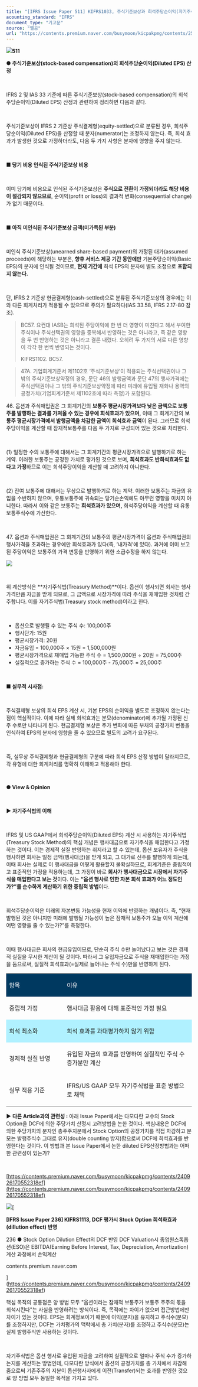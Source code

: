 ```yaml
---
title: "[IFRS Issue Paper 511] KIFRS1033, 주식기준보상과 희석주당순이익(자기주식법)"
acounting_standard: "IFRS"
document_type: "기고문"
source: "엘곰"
url: "https://contents.premium.naver.com/busymoon/kicpakpmg/contents/250329104713112sg"
---
```

![](https://n2.news.naver.com/l.gif?type=content)**511**

**● 주식기준보상(stock-based compensation)의 희석주당순이익(Diluted EPS) 산정**

​

IFRS 2 및 IAS 33 기준에 따른 주식기준보상(stock-based compensation)의 희석주당순이익(Diluted EPS) 산정과 관련하여 정리하면 다음과 같다.

​

주식기준보상이 IFRS 2 기준상 주식결제형(equity-settled)으로 분류된 경우, 희석주당순이익(Diluted EPS)을 산정할 때 분자(numerator)는 조정하지 않는다. 즉, 희석 효과가 발생한 것으로 가정하더라도, 다음 두 가지 사항은 분자에 영향을 주지 않는다.

​

**■ 당기 비용 인식된 주식기준보상 비용**

​

이미 당기에 비용으로 인식된 주식기준보상은 **주식으로 전환이 가정되더라도 해당 비용이 절감되지 않으므로**, 순이익(profit or loss)의 결과적 변화(consequential change)가 없기 때문이다.

​

**■ 아직 미인식된 주식기준보상 금액(미가득된 부분)**

​

미인식 주식기준보상(unearned share-based payment)의 가정된 대가(assumed proceeds)에 해당하는 부분은, **향후 서비스 제공 기간 동안에만** 기본주당순이익(Basic EPS)의 분자에 인식될 것이므로, **현재 기간에** 희석 EPS의 분자에 별도 조정으로 **포함되지 않는다.**

**​**

단, IFRS 2 기준상 현금결제형(cash-settled)으로 분류된 주식기준보상의 경우에는 이와 다른 회계처리가 적용될 수 있으므로 주의가 필요하다(IAS 33.58, IFRS 2.17-80 참조).

> BC57. 요컨대 IASB는 희석된 주당이익에 한 번 더 영향이 미친다고 해서 부여한 주식이나 주식선택권의 영향을 중복해서 반영하는 것은 아니라고, 즉 같은 영향을 두 번 반영하는 것은 아니라고 결론 내렸다. 오히려 두 가지의 서로 다른 영향이 각각 한 번씩 반영되는 것이다.
> 
> KIFRS1102. BC57.

> 47A. 기업회계기준서 제1102호 ‘주식기준보상’이 적용되는 주식선택권이나 그 밖의 주식기준보상약정의 경우, 문단 46의 발행금액과 문단 47의 행사가격에는 주식선택권이나 그 밖의 주식기준보상약정에 따라 미래에 유입될 재화나 용역의 공정가치(기업회계기준서 제1102호에 따라 측정)가 포함된다.

46\. 옵션과 주식매입권은 그 회계기간의 **보통주 평균시장가격보다 낮은 금액으로 보통주를 발행하는 결과를 가져올 수 있는 경우에 희석효과가 있으며,** 이때 그 회계기간의 **보통주 평균시장가격에서 발행금액을 차감한 금액이 희석효과 금액**이 된다. 그러므로 희석주당이익을 계산할 때 잠재적보통주를 다음 두 가지로 구성되어 있는 것으로 처리한다.

​

(1) 일정한 수의 보통주에 대해서는 그 회계기간의 평균시장가격으로 발행하기로 하는 계약. 이러한 보통주는 공정한 가치로 평가된 것으로 보며, **희석효과도 반희석효과도 없다고 가정**하므로 이는 희석주당이익을 계산할 때 고려하지 아니한다.

​

(2) 잔여 보통주에 대해서는 무상으로 발행하기로 하는 계약. 이러한 보통주는 자금의 유입을 수반하지 않으며, 유통보통주에 귀속되는 당기순손익에도 아무런 영향을 미치지 아니한다. 따라서 이와 같은 보통주는 **희석효과가 있으며,** 희석주당이익을 계산할 때 유통보통주식수에 가산한다.

​

47\. 옵션과 주식매입권은 그 회계기간의 보통주의 평균시장가격이 옵션과 주식매입권의 행사가격을 초과하는 경우에만 희석효과가 있다(즉, ‘내가격’에 있다). 과거에 이미 보고된 주당이익은 보통주의 가격 변동을 반영하기 위한 소급수정을 하지 않는다.

![](https://scs-phinf.pstatic.net/MjAyNTAzMjlfMjc3/MDAxNzQzMjA3ODk0ODk1.cxV0fvvU2EZS83SUbrZlnjvv3OhWKFS-od-FAHKIfVYg._A56xeyb1BC1m6SPbG3pWip3a-XT8NUn61Ehzk63jO0g.PNG/image.png?type=w800)

**​**

위 계산방식은 **자기주식법(Treasury Method)**이다. 옵션이 행사되면 회사는 행사가격만큼 자금을 받게 되므로, 그 금액으로 시장가격에 따라 주식을 재매입한 것처럼 간주합니다. 이를 자기주식법(Treasury stock method)이라고 한다.

​

- 옵션으로 발행될 수 있는 주식 수: 100,000주
- 행사단가: 15원
- 평균시장가격: 20원
- 자금유입 = 100,000주 × 15원 = 1,500,000원
- 평균시장가격으로 재매입 가능한 주식 수 = 1,500,000원 ÷ 20원 = 75,000주
- 실질적으로 증가하는 주식 수 = 100,000주 - 75,000주 = 25,000주

​

**■ 실무적 시사점:**

​

주식결제형 보상의 희석 EPS 계산 시, 기본 EPS의 순이익을 별도로 조정하지 않는다는 점이 핵심적이다. 이에 따라 실제 희석효과는 분모(denominator)에 추가될 가정된 신주 수로만 나타나게 된다. 현금결제형 보상은 주가 변화에 따른 부채의 공정가치 변동을 인식하여 EPS의 분자에 영향을 줄 수 있으므로 별도의 고려가 요구된다.

​

즉, 실무상 주식결제형과 현금결제형의 구분에 따라 희석 EPS 산정 방법이 달라지므로, 각 유형에 대한 회계처리를 명확히 이해하고 적용해야 한다.

​

**● View & Opinion**

**​**

**▶ 자기주식법의 이해**

​

IFRS 및 US GAAP에서 희석주당순이익(Diluted EPS) 계산 시 사용하는 자기주식법(Treasury Stock Method)의 핵심 개념은 행사대금으로 자기주식을 매입한다고 가정하는 것이다. 이는 경제적 실질 반영하는 취지라고 할 수 있는데, 옵션 보유자가 주식을 행사하면 회사는 일정 금액(행사대금)을 받게 되고, 그 대가로 신주를 발행하게 되는데, 이때 회사는 실제로 이 행사대금을 어떻게 활용할지 불확실하므로, 회계기준은 중립적이고 표준적인 가정을 적용하는데, 그 가정이 바로 **회사가 행사대금으로 시장에서 자기주식을 매입한다고 보는 것**이다. 이는 **“옵션 행사로 인한 자본 희석 효과가 어느 정도인가?”를 순수하게 계산하기 위한 중립적 방법**이다.

​

희석주당순이익은 미래의 자본변동 가능성을 현재 이익에 반영하는 개념이다. 즉, “현재 발행된 것은 아니지만 미래에 발행될 가능성이 높은 잠재적 보통주가 오늘 이익 계산에 어떤 영향을 줄 수 있는가?”를 측정한다.

​

이때 행사대금은 회사의 현금유입이므로, 단순히 주식 수만 늘어났다고 보는 것은 경제적 실질을 무시한 계산이 될 것이다. 따라서 그 유입자금으로 주식을 재매입한다는 가정을 둠으로써, 실질적 희석효과(=실제로 늘어나는 주식 수)만을 반영하게 된다.

<table style=""><tbody><tr><td colspan="1" rowspan="1" style="width: 31.03%; height: 40.0px;  background-color: #003960;"><div><p style=""><span style="color:#ffffff;">항목</span></p></div></td><td colspan="1" rowspan="1" style="width: 68.97%; height: 40.0px;  background-color: #003960;"><div><p style=""><span style="color:#ffffff;">이유</span></p></div></td></tr><tr><td colspan="1" rowspan="1" style="width: 31.03%; height: 40.0px;  "><div><p style=""><span style="">중립적 가정</span></p></div></td><td colspan="1" rowspan="1" style="width: 68.97%; height: 40.0px;  "><div><p style=""><span style="">행사대금 활용에 대해 표준적인 가정 필요</span></p></div></td></tr><tr><td colspan="1" rowspan="1" style="width: 31.03%; height: 40.0px;  background-color: #b0f1ff;"><div><p style=""><span style="">희석 최소화</span></p></div></td><td colspan="1" rowspan="1" style="width: 68.97%; height: 40.0px;  background-color: #b0f1ff;"><div><p style=""><span style="">희석 효과를 과대평가하지 않기 위함</span></p></div></td></tr><tr><td colspan="1" rowspan="1" style="width: 31.03%; height: 40.0px;  "><div><p style=""><span style="">경제적 실질 반영</span></p></div></td><td colspan="1" rowspan="1" style="width: 68.97%; height: 40.0px;  "><div><p style=""><span style="">유입된 자금의 효과를 반영하여 실질적인 주식 수 증가분만 계산</span></p></div></td></tr><tr><td colspan="1" rowspan="1" style="width: 31.03%; height: 40.0px;  "><div><p style=""><span style="">실무 적용 기준</span></p></div></td><td colspan="1" rowspan="1" style="width: 68.97%; height: 40.0px;  "><div><p style=""><span style="">IFRS/US GAAP 모두 자기주식법을 표준 방법으로 채택</span></p></div></td></tr></tbody></table>

**▶ 다른 Article과의 관련성 :** 아래 Issue Paper에서는 다모다란 교수의 Stock Option을 DCF에 의한 주당가치 산정시 고려방법을 논한 것이다. 핵심내용은 DCF에 의한 주당가치의 분자인 총주주지분에서 Stock Option의 공정가치를 직접 차감하고 분모는 발행주식수 그대로 유지(double counting 방지)함으로써 DCF에 희석효과를 반영한다는 것이다. 이 방법과 본 Issue Paper에서 논한 diluted EPS산정방법과는 어떠한 관련성이 있는가?

**​**

[https://contents.premium.naver.com/busymoon/kicpakpmg/contents/240926170552318ef](https://contents.premium.naver.com/busymoon/kicpakpmg/contents/240926170552318ef)

[![](https://dthumb-phinf.pstatic.net/?src=%22https%3A%2F%2Fscs-phinf.pstatic.net%2FMjAyNDA5MjZfMjAz%2FMDAxNzI3MzM1MDQ1ODkz.oCmdKe9BwlmALDPGPKG8Sa0WDbNkTb1cYlHo1dtGDZAg.6yO2DzRDeu7k0sYcqzRMSEHAfD-RQuojJ-EJjLpQLGwg.JPEG%2F20240922_085349.jpg%3Ftype%3Dw800%22&type=ff500_300)](https://contents.premium.naver.com/busymoon/kicpakpmg/contents/240926170552318ef)[

**\[IFRS Issue Paper 236\] KIFRS1113, DCF 평가시 Stock Option 희석화효과(dillution effect) 반영**

236 ● Stock Option Dilution Effect의 DCF 반영 DCF Valuation시 종업원스톡옵션(ESO)은 EBITDA(Earning Before Interest, Tax, Depreciation, Amortization) 계산 과정에서 손익계산

contents.premium.naver.com

](https://contents.premium.naver.com/busymoon/kicpakpmg/contents/240926170552318ef)

핵심 목적의 공통점은 양 방법 모두 "옵션이라는 잠재적 보통주가 보통주 주주의 몫을 희석시킨다"는 사실을 반영하려는 방식이다. 즉, 목적에는 차이가 없으며 접근방법에만 차이가 있는 것이다. EPS는 회계정보이기 때문에 이익(분자)을 유지하고 주식수(분모)를 조정하지만, DCF는 가치평가의 맥락에서 총 가치(분자)를 조정하고 주식수(분모)는 실제 발행주식만 사용하는 것이다.

​

자기주식법은 옵션 행사로 유입된 자금을 고려하여 실질적으로 얼마나 주식 수가 증가하는지를 계산하는 방법인데, 다모다란 방식에서 옵션의 공정가치를 총 가치에서 차감해 줌으로써 기존주주의 지분이 옵션행사자에게 이전(Transfer)되는 효과를 반영한 것으로 양 방법 모두 동일한 목적을 가지고 있다.